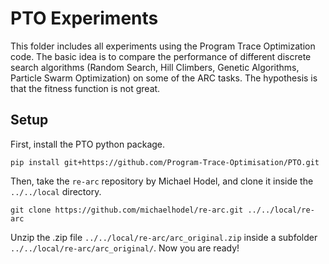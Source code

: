 # PTO Experiments
This folder includes all experiments using the Program Trace Optimization code. The basic idea is to compare the performance of different discrete search algorithms (Random Search, Hill Climbers, Genetic Algorithms, Particle Swarm Optimization) on some of the ARC tasks. The hypothesis is that the fitness function is not great.

## Setup
First, install the PTO python package.
```
pip install git+https://github.com/Program-Trace-Optimisation/PTO.git
```
Then, take the `re-arc` repository by Michael Hodel, and clone it inside the `../../local` directory.
```
git clone https://github.com/michaelhodel/re-arc.git ../../local/re-arc
```
Unzip the .zip file `../../local/re-arc/arc_original.zip` inside a subfolder `../../local/re-arc/arc_original/`. Now you are ready!